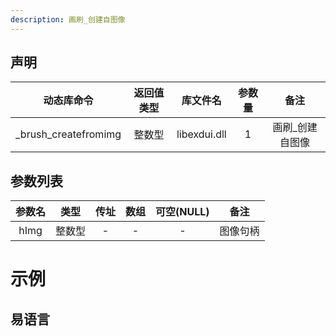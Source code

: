 ```yaml
---
description: 画刷_创建自图像
---
```





## 声明

|      动态库命令      | 返回值类型 |   库文件名   | 参数量 |      备注       |
| :------------------: | :--------: | :----------: | :----: | :-------------: |
| _brush_createfromimg |   整数型   | libexdui.dll |   1    | 画刷_创建自图像 |

## 参数列表

| 参数名 |  类型  | 传址 | 数组 | 可空(NULL) |   备注   |
| :----: | :----: | :--: | :--: | :--------: | :------: |
|  hImg  | 整数型 |  -   |  -   |     -      | 图像句柄 |


# 示例

## 易语言

```basic

```
